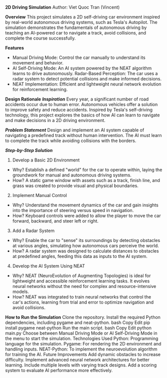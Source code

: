 **2D Driving Simulation**
Author: Viet Quoc Tran (Vincent)

**Overview**
This project simulates a 2D self-driving car environment inspired by real-world autonomous driving systems, such as Tesla's Autopilot. The simulation demonstrates the fundamentals of autonomous driving by teaching an AI-powered car to navigate a track, avoid collisions, and complete the course successfully.

**Features**
- Manual Driving Mode: Control the car manually to understand its movement and behavior.
- AI Self-Driving Mode: An AI system powered by the NEAT algorithm learns to drive autonomously.
Radar-Based Perception: The car uses a radar system to detect potential collisions and make informed decisions.
- NEAT Implementation: Efficient and lightweight neural network evolution for reinforcement learning.


**Design Rationale**
***Inspiration***
Every year, a significant number of road accidents occur due to human error. Autonomous vehicles offer a solution to improve safety and reduce accidents. Inspired by Tesla's self-driving technology, this project explores the basics of how AI can learn to navigate and make decisions in a 2D driving environment.

***Problem Statement***
Design and implement an AI system capable of navigating a predefined track without human intervention. The AI must learn to complete the track while avoiding collisions with the borders.

***Step-by-Step Solution***
1. Develop a Basic 2D Environment
- Why? Establish a defined "world" for the car to operate within, laying the groundwork for manual and autonomous driving systems.
- How? A static game window with assets such as a track, finish line, and grass was created to provide visual and physical boundaries.
2. Implement Manual Control
- Why? Understand the movement dynamics of the car and gain insights into the importance of steering versus speed in navigation.
- How? Keyboard controls were added to allow the player to move the car forward, backward, and steer left or right.
3. Add a Radar System
- Why? Enable the car to "sense" its surroundings by detecting obstacles at various angles, simulating how autonomous cars perceive the world.
- How? A radar system was designed to calculate distances to obstacles at predefined angles, feeding this data as inputs to the AI system.
4. Develop the AI System Using NEAT
- Why? NEAT (NeuroEvolution of Augmenting Topologies) is ideal for lightweight and accessible reinforcement learning tasks. It evolves neural networks without the need for complex and resource-intensive models.
- How? NEAT was integrated to train neural networks that control the car's actions, learning from trial and error to optimize navigation and avoid collisions.

**How to Run the Simulation**
Clone the repository.
Install the required Python dependencies, including pygame and neat-python.
bash
Copy
Edit
pip install pygame neat-python
Run the main script.
bash
Copy
Edit
python main.py
Choose between Manual Driving Mode or AI Self-Driving Mode in the menu to start the simulation.
Technologies Used
Python: Programming language for the simulation.
Pygame: For rendering the 2D environment and handling inputs.
NEAT-Python: To implement the neuroevolution algorithm for training the AI.
Future Improvements
Add dynamic obstacles to increase difficulty.
Implement advanced neural network architectures for better learning.
Include multiple levels with varying track designs.
Add a scoring system to evaluate AI performance more effectively.